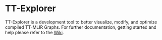 # TT-Explorer
TT-Explorer is a development tool to better visualize, modify, and optimize compiled TT-MLIR Graphs. For further documentation, getting started and help please refer to the [Wiki](https://github.com/vprajapati-tt/tt-explorer/wiki).

